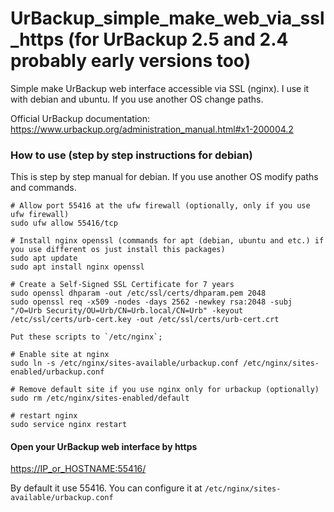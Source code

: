 # UrBackup_simple_make_web_via_ssl_https (for UrBackup 2.5 and 2.4 probably early versions too)
Simple make UrBackup web interface accessible via SSL (nginx).
I use it with debian and ubuntu. If you use another OS change paths.

Official UrBackup documentation: https://www.urbackup.org/administration_manual.html#x1-200004.2


### How to use (step by step instructions for debian)
This is step by step manual for debian. If you use another OS modify paths and commands.

    # Allow port 55416 at the ufw firewall (optionally, only if you use ufw firewall)
    sudo ufw allow 55416/tcp

    # Install nginx openssl (commands for apt (debian, ubuntu and etc.) if you use different os just install this packages)
    sudo apt update
    sudo apt install nginx openssl 

    # Create a Self-Signed SSL Certificate for 7 years
    sudo openssl dhparam -out /etc/ssl/certs/dhparam.pem 2048
    sudo openssl req -x509 -nodes -days 2562 -newkey rsa:2048 -subj "/O=Urb Security/OU=Urb/CN=Urb.local/CN=Urb" -keyout /etc/ssl/certs/urb-cert.key -out /etc/ssl/certs/urb-cert.crt

    Put these scripts to `/etc/nginx`;

    # Enable site at nginx
    sudo ln -s /etc/nginx/sites-available/urbackup.conf /etc/nginx/sites-enabled/urbackup.conf

    # Remove default site if you use nginx only for urbackup (optionally)
    sudo rm /etc/nginx/sites-enabled/default

    # restart nginx
    sudo service nginx restart

#### Open your UrBackup web interface by https
[https://IP_or_HOSTNAME:55416/](https://IP_or_HOSTNAME:55416/)

By default it use 55416. You can configure it at `/etc/nginx/sites-available/urbackup.conf`
